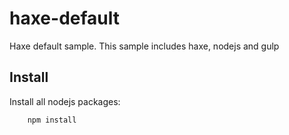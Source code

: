 # haxe-default
Haxe default sample.
This sample includes haxe, nodejs and gulp

Install
-------
Install all nodejs packages:

        npm install
        
